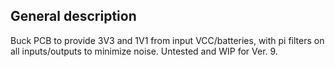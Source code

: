 ## General description 
Buck PCB to provide 3V3 and 1V1 from input VCC/batteries, with pi filters on all inputs/outputs to minimize noise. Untested and WIP for Ver. 9. 